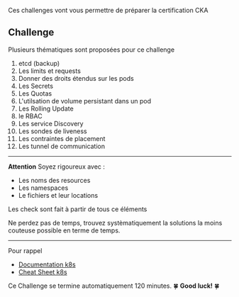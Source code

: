 Ces challenges vont vous permettre de préparer la certification CKA

## Challenge
 
Plusieurs thématiques sont proposées pour ce challenge


1. etcd (backup)
2. Les limits et requests
3. Donner des droits étendus sur les pods
4. Les Secrets
5. Les Quotas
6. L'utilsation de volume persistant dans un pod
7. Les Rolling Update
8. le RBAC
9. Les service Discovery
10. Les sondes de liveness
11. Les contraintes de placement
12. Les tunnel de communication

---

**Attention** Soyez rigoureux avec : 

- Les noms des resources  
- Les namespaces  
- Le fichiers et leur locations  

Les check sont fait à partir de tous ce éléments  


Ne perdez pas de temps, trouvez systèmatiquement la solutions la moins couteuse possible en terme de temps.  

---

Pour rappel 

- [Documentation k8s](https://kubernetes.io/docs/home/)
- [Cheat Sheet k8s](https://kubernetes.io/docs/reference/kubectl/cheatsheet/)

Ce Challenge se termine automatiquement 120 minutes. 🍀 **Good luck!** 🍀

